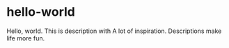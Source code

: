 # hello-world
Hello, world. This is description with A lot of inspiration.
Descriptions make life more fun.

